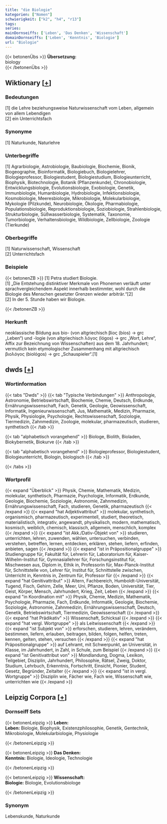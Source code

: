 ```yaml
---
title: "die Biologie"
kategorien: ["Nomen"]
schwierigkeit: ["k2", "h4", "r13"]
tags:
series:
mainDornseiffs: ['Leben', 'Das Denken', 'Wissenschaft']
domainDornseiffs: ['Leben', 'Kenntnis', 'Biologie']
url: "Biologie"
---
```


{{< betonenÜbs >}}
**Übersetzung:**  
biology  
{{< /betonenÜbs >}}

## Wiktionary [[+](https://de.wiktionary.org/wiki/Biologie)]

### Bedeutungen
[1] die Lehre beziehungsweise Naturwissenschaft vom Leben, allgemein von allem Lebendigen  
[2] ein Unterrichtsfach  

### Synonyme
[1] Naturkunde, Naturlehre  

### Unterbegriffe
[1] Agrarbiologie, Astrobiologie, Baubiologie, Biochemie, Bionik, Biogeographie, Bioinformatik, Biologiebuch, Biologielehrer, Biologieprofessor, Biologiestudent, Biologiestudium, Biologieunterricht, Biophysik, Biotechnologie, Botanik (Pflanzenkunde), Chronobiologie, Entwicklungsbiologie, Evolutionsbiologie, Exobiologie, Genetik, Immunbiologie, Humanbiologie, Hydrobiologie, Infektionsbiologie, Kosmobiologie, Meeresbiologie, Mikrobiologie, Molekularbiologie, Mykologie (Pilzkunde), Neurobiologie, Ökologie, Pharmabiologie, Populationsbiologie, Reproduktionsbiologie, Soziobiologie, Strahlenbiologie, Strukturbiologie, Süßwasserbiologie, Systematik, Taxonomie, Tumorbiologie, Verhaltensbiologie, Wildbiologie, Zellbiologie, Zoologie (Tierkunde)  

### Oberbegriffe
[1] Naturwissenschaft, Wissenschaft  
[2] Unterrichtsfach  

### Beispiele
{{< betonenZB >}}
[1] Petra studiert Biologie.  
[1] „Die Entstehung distinktiver Merkmale von Phonemen verläuft unter sprachvergleichendem Aspekt innerhalb bestimmter, wohl durch die Biologie des Menschen gesetzter Grenzen wieder arbiträr.“[2]  
[2] In der 5. Stunde haben wir Biologie.  

{{< /betonenZB >}}
### Herkunft
neoklassische Bildung aus bio- (von altgriechisch βίος (bíos) → grc „Leben“) und -logie (von altgriechisch λόγος (lógos) → grc „Wort, Lehre“, Affix zur Bezeichnung von Wissenschaften) aus dem 18. Jahrhundert; vermutlich kein etymologischer Zusammenhang mit altgriechisch βιολόγος (biológos) → grc „Schauspieler“.[1]  



## dwds [[+](https://www.dwds.de/wb/Biologie)]

### Wortinformation
{{< tabs "Dwds" >}}
{{< tab "Typische Verbindungen" >}}
Anthropologie, Astronomie, Betriebswirtschaft, Biochemie, Chemie, Deutsch, Erdkunde, Ernährungswissenschaft, Fach, Genetik, Geologie, Geowissenschaft, Informatik, Ingenieurwissenschaft, Jus, Mathematik, Medizin, Pharmazie, Physik, Physiologie, Psychologie, Rechtswissenschaft, Soziologie, Tiermedizin, Zahnmedizin, Zoologie, molekular, pharmazeutisch, studieren, synthetisch
{{< /tab >}}

{{< tab "alphabetisch vorangehend" >}}
Biologe, Biolith, Bioladen, Biokybernetik, Biokurve
{{< /tab >}}

{{< tab "alphabetisch vorangehend" >}}
Biologieprofessor, Biologiestudent, Biologieunterricht, Biologin, biologisch
{{< /tab >}}

{{< /tabs >}}

### Wortprofil
{{< expand "Überblick" >}} Physik, Chemie, Mathematik, Medizin, molekular, synthetisch, Pharmazie, Psychologie, Informatik, Erdkunde, Geologie, Biochemie, Soziologie, Astronomie, Zahnmedizin, Ernährungswissenschaft, Fach, studieren, Genetik, pharmazeutisch {{< /expand >}}
{{< expand "hat Adjektivattribut" >}} molekular, synthetisch, organismisch, pharmazeutisch, experimentell, studiert, theoretisch, materialistisch, integrativ, angewandt, physikalisch, modern, mathematisch, kosmisch, weiblich, chemisch, klassisch, allgemein, menschlich, komplex {{< /expand >}}
{{< expand "ist Akk./Dativ-Objekt von" >}} studieren, unterrichten, lehren, zuwenden, wählen, untersuchen, verbinden, verstehen, betreffen, lernen, entdecken, erklären, stehen, liefern, erfinden, anbieten, sagen {{< /expand >}}
{{< expand "ist in Präpositionalgruppe" >}} Studiengruppe für, Fakultät für, Lehrerin für, Laboratorium für, Kaiser-Wilhelm-Institut für, Gymnasiallehrer für, Forschungsinstitut für, Mischwesen aus, Diplom in, Ethik in, Professorin für, Max-Planck-Institut für, Schnittstelle von, Lehrer für, Institut für, Schnittstelle zwischen, Unterricht in, Kenntnis in, Zentrum für, Professor für {{< /expand >}}
{{< expand "hat Genitivattribut" >}} Altern, Fachbereich, Humboldt-Universität, Tugend, Fisch, Gehirn, Zelle, Meer, Uni, Pflanze, Boden, Universität, Tier, Geist, Körper, Mensch, Jahrhundert, Krieg, Zeit, Leben {{< /expand >}}
{{< expand "in Koordination mit" >}} Physik, Chemie, Medizin, Mathematik, Psychologie, Pharmazie, Fach, Erdkunde, Informatik, Geologie, Biochemie, Soziologie, Astronomie, Zahnmedizin, Ernährungswissenschaft, Deutsch, Genetik, Betriebswirtschaft, Tiermedizin, Geowissenschaft {{< /expand >}}
{{< expand "hat Prädikativ" >}} Wissenschaft, Schicksal {{< /expand >}}
{{< expand "hat vergl. Wortgruppe" >}} als Leitwissenschaft {{< /expand >}}
{{< expand "ist Subjekt von" >}} erforschen, studieren, lehren, verändern, bestimmen, liefern, erlauben, beitragen, bilden, folgen, helfen, treten, kennen, gelten, stehen, versuchen {{< /expand >}}
{{< expand "hat Präpositionalgruppe" >}} auf Lehramt, mit Schwerpunkt, an Universität, in Klasse, im Jahrhundert, in Zahl, in Schule, zum Beispiel {{< /expand >}}
{{< expand "ist Genitivattribut von" >}} Mondlandung, Dogma, Lexikon, Teilgebiet, Disziplin, Jahrhundert, Philosophie, Rätsel, Zweig, Doktor, Studium, Lehrbuch, Erkenntnis, Fortschritt, Einsicht, Pionier, Student, Gesetz, Begründer, Zeitalter {{< /expand >}}
{{< expand "ist in vergl. Wortgruppe" >}} Disziplin wie, Fächer wie, Fach wie, Wissenschaft wie, unterrichten wie {{< /expand >}}

## Leipzig Corpora [[+](https://corpora.uni-leipzig.de/en/res?word=Biologie&corpusId=deu_newscrawl-public_2018)]

### Dornseiff Sets
{{< betonenLeipzig >}}
**Leben:**  
**Leben:** Biologie, Biophysik, Existenzphilosophie, Genetik, Gentechnik, Mikrobiologie, Molekularbiologie, Physiologie  

{{< /betonenLeipzig >}}


{{< betonenLeipzig >}}
**Das Denken:**  
**Kenntnis:** Biologie, Ideologie, Technologie  

{{< /betonenLeipzig >}}


{{< betonenLeipzig >}}
**Wissenschaft:**  
**Biologie:** Biologie, Evolutionsbiologe  

{{< /betonenLeipzig >}}

### Synonym
Lebenskunde, Naturkunde

